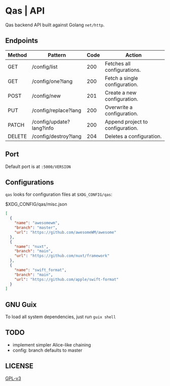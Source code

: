 # Qas | API

Qas backend API built against Golang `net/http`.

## Endpoints

| Method | Pattern                  | Code | Action                           |
|--------|--------------------------|------|----------------------------------|
| GET    | /config/list             | 200  | Fetches all configurations.      |
| GET    | /config/one?lang         | 200  | Fetch a single configuration.    |
| POST   | /config/new              | 201  | Create a new configuration.      |
| PUT    | /config/replace?lang     | 200  | Overwrite a configuration.       |
| PATCH  | /config/update?lang?info | 200  | Append project to configuration. |
| DELETE | /config/destroy?lang     | 204  | Deletes a configuration.         |

## Port

Default port is at `:5000/VERSION`

## Configurations

`qas` looks for configuration files at `$XDG_CONFIG/qas`:

$XDG_CONFIG/qas/misc.json

```json
[
  {
    "name": "awesomewm",
    "branch": "master",
    "url": "https://github.com/awesomeWM/awesome"
  },
  {
    "name": "nuxt",
    "branch": "main",
    "url": "https://github.com/nuxt/framework"
  },
  {
    "name": "swift_format",
    "branch": "main",
    "url": "https://github.com/apple/swift-format"
  }
]
```

## GNU Guix

To load all system dependencies, just run `guix shell`

## TODO

- implement simpler Alice-like chaining
- config: branch defaults to master

## LICENSE

[GPL-v3](https://www.gnu.org/licenses/gpl-3.0.en.html)
